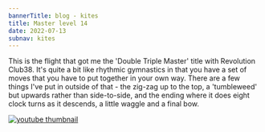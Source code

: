 ```yaml
---
bannerTitle: blog - kites
title: Master level 14
date: 2022-07-13
subnav: kites
---
```


This is the flight that got me the 'Double Triple Master' title with Revolution Club38. It's quite a bit like rhythmic gymnastics in that you have a set of moves that you have to put together in your own way. There are a few things I've put in outside of that - the zig-zag up to the top, a 'tumbleweed' but upwards rather than side-to-side, and the ending where it does eight clock turns as it descends, a little waggle and a final bow.

<a href="https://youtu.be/yQ9607R3b3Q">
    <img src="https://img.youtube.com/vi/yQ9607R3b3Q/0.jpg" alt="youtube thumbnail" />
</a>

